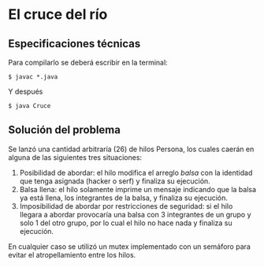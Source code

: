 # El cruce del río #
## Especificaciones técnicas ##

Para compilarlo se deberá escribir en la terminal:

`$ javac *.java`

Y después 

`$ java Cruce`

## Solución del problema ##
Se lanzó una cantidad arbitraría (26) de hilos Persona, los cuales caerán en alguna de las siguientes tres situaciones:

1. Posibilidad de abordar: el hilo modifica el arreglo _balsa_ con la identidad que tenga asignada (hacker o serf) y finaliza su ejecución.
2. Balsa llena: el hilo solamente imprime un mensaje indicando que la balsa ya está llena, los integrantes de la balsa, y finaliza su ejecución.
3. Imposibilidad de abordar por restricciones de seguridad: si el hilo llegara a abordar provocaría una balsa con 3 integrantes de un grupo y solo 1 del otro grupo, por lo cual el hilo no hace nada y finaliza su ejecución.

En cualquier caso se utilizó un mutex implementado con un semáforo para evitar el atropellamiento entre los hilos.